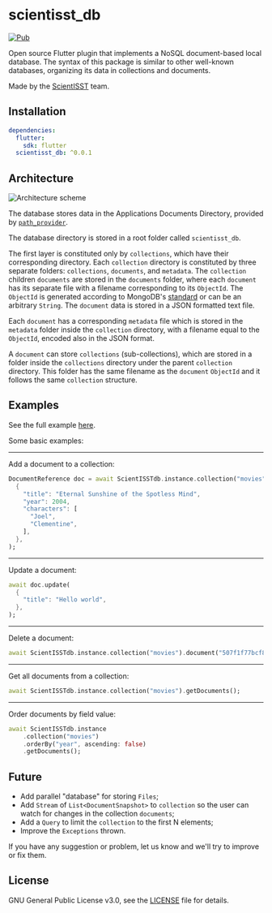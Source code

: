 # scientisst_db

[![Pub](https://img.shields.io/pub/v/scientisst_db.svg)](https://pub.dev/packages/scientisst_db)

Open source Flutter plugin that implements a NoSQL document-based local database.
The syntax of this package is similar to other well-known databases, organizing its data in collections and documents.

Made by the [ScientISST](https://scientisst.com) team.

## Installation

```yaml
dependencies:
  flutter:
    sdk: flutter
  scientisst_db: ^0.0.1
```

## Architecture

![Architecture scheme](https://raw.githubusercontent.com/scientisst/scientisst_db/master/doc/scientisst_db_scheme.png)

The database stores data in the Applications Documents Directory, provided by [`path_provider`](https://pub.dev/packages/path_provider).

The database directory is stored in a root folder called `scientisst_db`.

The first layer is constituted only by `collections`, which have their corresponding directory. Each `collection` directory is constituted by three separate folders: `collections`, `documents`, and `metadata`. The `collection` children `documents` are stored in the `documents` folder, where each `document` has its separate file with a filename corresponding to its `ObjectId`. The `ObjectId` is generated according to MongoDB's [standard](https://docs.mongodb.com/manual/reference/method/ObjectId/) or can be an arbitrary `String`. The `document` data is stored in a JSON formatted text file.

Each `document` has a corresponding `metadata` file which is stored in the `metadata` folder inside the `collection` directory, with a filename equal to the `ObjectId`, encoded also in the JSON format.

A `document` can store `collections` (sub-collections), which are stored in a folder inside the `collections` directory under the parent `collection` directory. This folder has the same filename as the `document` `ObjectId` and it follows the same `collection` structure.

## Examples

See the full example [here](https://github.com/scientisst/scientisst_db/blob/master/example/example.dart).

Some basic examples:

---

Add a document to a collection:

```dart
DocumentReference doc = await ScientISSTdb.instance.collection("movies").add(
  {
    "title": "Eternal Sunshine of the Spotless Mind",
    "year": 2004,
    "characters": [
      "Joel",
      "Clementine",
    ],
  },
);
```

---

Update a document:

```dart
await doc.update(
  {
    "title": "Hello world",
  },
);
```

---

Delete a document:

```dart
await ScientISSTdb.instance.collection("movies").document("507f1f77bcf86cd7994ca120").delete();
```

---

Get all documents from a collection:

```dart
await ScientISSTdb.instance.collection("movies").getDocuments();
```

---

Order documents by field value:

```dart
await ScientISSTdb.instance
    .collection("movies")
    .orderBy("year", ascending: false)
    .getDocuments();
```

## Future

- Add parallel "database" for storing `Files`;
- Add `Stream` of `List<DocumentSnapshot>` to `collection` so the user can watch for changes in the collection `documents`;
- Add a `Query` to limit the `collection` to the first N elements;
- Improve the `Exceptions` thrown.

If you have any suggestion or problem, let us know and we'll try to improve or fix them.

## License

GNU General Public License v3.0, see the [LICENSE](https://github.com/scientisst/scientisst_db/tree/master/LICENSE) file for details.
